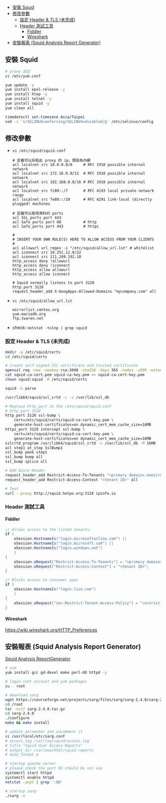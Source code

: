- [安裝 Squid](#安裝-squid)
- [修改參數](#修改參數)
  - [設定 Header & TLS (未完成)](#設定-header--tls-未完成)
  - [Header 測試工具](#header-測試工具)
    - [Fiddler](#fiddler)
    - [Wireshark](#wireshark)
- [安裝報表 (Squid Analysis Report Generator)](#安裝報表-squid-analysis-report-generator)

## 安裝 Squid
```bash
# proxy 設定
vi /etc/yum.conf

yum update -y
yum install epel-release -y
yum install htop -y
yum install telnet -y
yum install squid -y
yum clean all

timedatectl set-timezone Asia/Taipei
sed -i 's/SELINUX=enforcing/SELINUX=disabled/g' /etc/selinux/config
```

## 修改參數
- `vi /etc/squid/squid.conf`
    ```
    # 定義可以存取此 proxy 的 ip，預設為內網
    acl localnet src 10.0.0.0/8     # RFC 1918 possible internal network
    acl localnet src 172.16.0.0/12  # RFC 1918 possible internal network
    acl localnet src 192.168.0.0/16 # RFC 1918 possible internal network
    acl localnet src fc00::/7       # RFC 4193 local private network range
    acl localnet src fe80::/10      # RFC 4291 link-local (directly plugged) machines

    # 定義可以取得資料的 ports
    acl SSL_ports port 443
    acl Safe_ports port 80          # http
    acl Safe_ports port 443         # https

    #
    # INSERT YOUR OWN RULE(S) HERE TO ALLOW ACCESS FROM YOUR CLIENTS
    #
    acl allowurl url_regex -i "/etc/squid/allow_url.lst" # whitelist
    acl iconnect src 10.251.12.0/22
    acl iconnect src 111.249.192.18
    http_access deny !allowurl
    http_access deny !iconnect
    http_access allow allowurl
    http_access allow iconnect

    # Squid normally listens to port 3128
    http_port 3128
    request_header_add X-GoogApps-Allowed-Domains "mycompany.com" all
    ```
- `vi /etc/squid/allow_url.lst`
    ```
    mirrorlist.centos.org
    yum.mariadb.org
    ftp.twaren.net
    ```
- check: `netstat -tulnp | grep squid`

### 設定 Header & TLS (未完成)
```bash
mkdir -p /etc/squid/certs
cd /etc/squid/certs

# Create self-signed SSL certificate and trusted certificate
openssl req -new -newkey rsa:2048 -sha256 -days 365 -nodes -x509 -extensions v3_ca -keyout squid-ca-key.pem -out squid-ca-cert.pem
cat squid-ca-cert.pem squid-ca-key.pem >> squid-ca-cert-key.pem
chown squid:squid -R /etc/squid/certs

squid -k parse

/usr/lib64/squid/ssl_crtd -c -s /var/lib/ssl_db

# Replace http_port in the /etc/squid/squid.conf
# http_port 3128
http_port 3128 ssl-bump \
    cert=/etc/squid/certs/squid-ca-cert-key.pem \
    generate-host-certificates=on dynamic_cert_mem_cache_size=16MB
https_port 3129 intercept ssl-bump \
    cert=/etc/squid/certs/squid-ca-cert-key.pem \
    generate-host-certificates=on dynamic_cert_mem_cache_size=16MB
sslcrtd_program /usr/lib64/squid/ssl_crtd -s /var/lib/ssl_db -M 16MB
acl step1 at_step SslBump1
ssl_bump peek step1
ssl_bump bump all
ssl_bump splice all

# Add Azure Header
request_header_add Restrict-Access-To-Tenants "<primary domain>.onmicrosoft.com" all
request_header_add Restrict-Access-Context "<tenant ID>" all

# Test
curl --proxy http://squid.hotpo.org:3128 ipinfo.io
```

### Header 測試工具
#### Fiddler
```csharp
// Allows access to the listed tenants.
if (
    oSession.HostnameIs("login.microsoftonline.com") ||
    oSession.HostnameIs("login.microsoft.com") ||
    oSession.HostnameIs("login.windows.net")
    )
{
    oSession.oRequest["Restrict-Access-To-Tenants"] = "<primary domain>.onmicrosoft.com";
    oSession.oRequest["Restrict-Access-Context"] = "<tenant ID>";
}

// Blocks access to consumer apps
if (
    oSession.HostnameIs("login.live.com")
    )
{
    oSession.oRequest["sec-Restrict-Tenant-Access-Policy"] = "restrict-msa";
}
```
#### Wireshark
https://wiki.wireshark.org/HTTP_Preferences

## 安裝報表 (Squid Analysis Report Generator)
[Squid Analysis ReportGenerator](https://www.tecmint.com/sarg-squid-analysis-report-generator-and-internet-bandwidth-monitoring-tool/)
```bash
# yum
yum install gcc gd-devel make perl-GD httpd -y

# login root account and yum packages
su - root

# download sarg
wget https://sourceforge.net/projects/sarg/files/sarg/sarg-2.4.0/sarg-2.4.0.tar.gz
cd /root
tar -xvzf sarg-2.4.0.tar.gz
cd sarg-2.4.0
./configure
make && make install

# update parameter and uncomment it
vi /usr/local/etc/sarg.conf
# access_log /var/log/squid/access.log
# title "Squid User Access Reports"
# output_dir /var/www/html/squid-reports
# date_format e

# startup apache server
# please check the port 80 should be not use
systemctl start httpd
systemctl enable httpd
netstat -anpt | grep ':80'

# startup sarg
./sarg -x
```